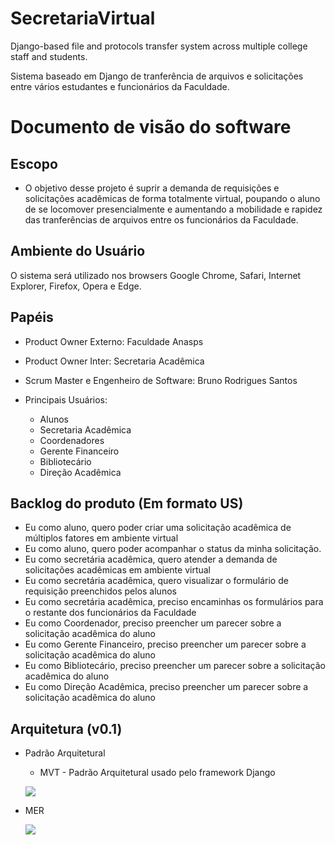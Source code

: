 # SecretariaVirtual
Django-based file and protocols transfer system across multiple college staff and students.

Sistema baseado em Django de tranferência de arquivos e solicitações entre vários estudantes e funcionários da Faculdade.

# Documento de visão do software

## Escopo

* O objetivo desse projeto é suprir a demanda de requisições e solicitações acadêmicas de forma totalmente virtual,
poupando o aluno de se locomover presencialmente e aumentando a mobilidade e rapidez das tranferências de arquivos entre os funcionários da Faculdade.

## Ambiente do Usuário
O sistema será utilizado nos browsers Google Chrome, Safari, Internet Explorer, Firefox, Opera e Edge.

## Papéis

* Product Owner Externo: Faculdade Anasps
* Product Owner Inter: Secretaria Acadêmica
* Scrum Master e Engenheiro de Software: Bruno Rodrigues Santos
* Principais Usuários:
	
	* Alunos
	* Secretaria Acadêmica
	* Coordenadores
	* Gerente Financeiro
	* Bibliotecário
	* Direção Acadêmica

## Backlog do produto (Em formato US)

* Eu como aluno, quero poder criar uma solicitação acadêmica de múltiplos fatores em ambiente virtual
* Eu como aluno, quero poder acompanhar o status da minha solicitação.
* Eu como secretária acadêmica, quero atender a demanda de solicitações acadêmicas em ambiente virtual
* Eu como secretária acadêmica, quero visualizar o formulário de requisição preenchidos pelos alunos
* Eu como secretária acadêmica, preciso encaminhas os formulários para o restante dos funcionários da Faculdade
* Eu como Coordenador, preciso preencher um parecer sobre a solicitação acadêmica do aluno
* Eu como Gerente Financeiro, preciso preencher um parecer sobre a solicitação acadêmica do aluno
* Eu como Bibliotecário, preciso preencher um parecer sobre a solicitação acadêmica do aluno
* Eu como Direção Acadêmica, preciso preencher um parecer sobre a solicitação acadêmica do aluno


## Arquitetura (v0.1)

* Padrão Arquitetural
  * MVT - Padrão Arquitetural usado pelo framework Django
  
  ![](https://mdn.mozillademos.org/files/13931/basic-django.png)

* MER

  ![](https://i.imgur.com/rotiFsL.jpg)
